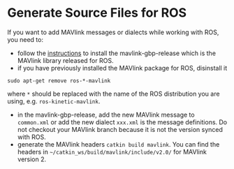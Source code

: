 # Generate Source Files for ROS

If you want to add MAVlink messages or dialects while working with ROS, you need to:

- follow the [instructions](https://github.com/mavlink/mavros/blob/master/mavros/README.md#source-installation) to install the mavlink-gbp-release which is the MAVlink library released for ROS.
- if you have previously installed the MAVlink package for ROS, disinstall it
```
sudo apt-get remove ros-*-mavlink
```
where `*` should be replaced with the name of the ROS distribution you are using, e.g. `ros-kinetic-mavlink`.
- in the mavlink-gbp-release, add the new MAVlink message to `common.xml` or add the new dialect `xxx.xml` is the message definitions. Do not checkout your MAVlink branch because it is not the version synced with ROS.
- generate the MAVlink headers `catkin build mavlink`. You can find the headers in `~/catkin_ws/build/mavlink/include/v2.0/` for MAVlink version 2.
